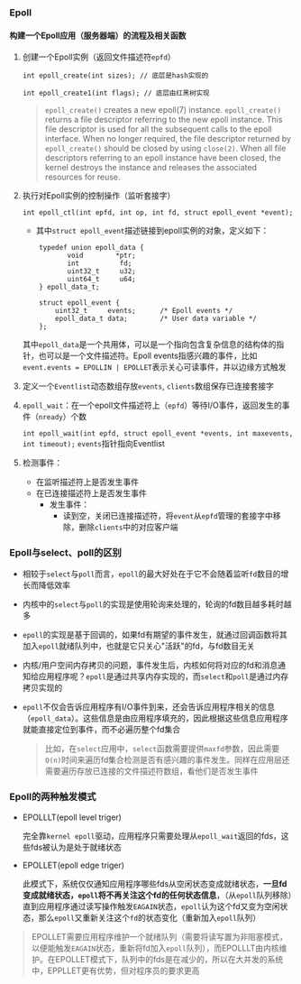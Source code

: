 ### Epoll

#### 构建一个Epoll应用（服务器端）的流程及相关函数

1. 创建一个Epoll实例（返回文件描述符`epfd`）
  
    `int epoll_create(int sizes); // 底层是hash实现的`

    `int epoll_create1(int flags); // 底层由红黑树实现`


    > `epoll_create()`  creates a new epoll(7) instance. `epoll_create() `returns a file descriptor referring to the new epoll instance.  This file  descriptor  is  used
       for all the subsequent calls to the epoll interface.  When no longer required, the file descriptor returned by
       `epoll_create()` should be closed by using `close(2)`.  When all file descriptors referring to an  epoll  instance
       have been closed, the kernel destroys the instance and releases the associated resources for reuse.

2. 执行对Epoll实例的控制操作（监听套接字）
   
   `int epoll_ctl(int epfd, int op, int fd, struct epoll_event *event);`

   - 其中`struct epoll_event`描述链接到epoll实例的对象，定义如下：
    ```
        typedef union epoll_data {
               void        *ptr;
               int          fd;
               uint32_t     u32;
               uint64_t     u64;
        } epoll_data_t;

        struct epoll_event {
            uint32_t     events;      /* Epoll events */
            epoll_data_t data;        /* User data variable */
        };
    ```
    其中`epoll_data`是一个共用体，可以是一个指向包含复杂信息的结构体的指针，也可以是一个文件描述符。Epoll events指感兴趣的事件，比如`event.events = EPOLLIN | EPOLLET`表示关心可读事件，并以边缘方式触发

3. 定义一个`Eventlist`动态数组存放`events`, `clients`数组保存已连接套接字

4. `epoll_wait`：在一个epoll文件描述符上（`epfd`）等待I/O事件，返回发生的事件（`nready`）个数

    `int epoll_wait(int epfd, struct epoll_event *events,
                      int maxevents, int timeout);`
    `events`指针指向Eventlist

5. 检测事件：
   - 在监听描述符上是否发生事件
   - 在已连接描述符上是否发生事件
     - 发生事件：
       - 读到空，关闭已连接描述符，将`event`从`epfd`管理的套接字中移除，删除`clients`中的对应客户端



### Epoll与select、poll的区别

- 相较于`select`与`poll`而言，`epoll`的最大好处在于它不会随着监听`fd`数目的增长而降低效率

- 内核中的`select`与`poll`的实现是使用轮询来处理的，轮询的fd数目越多耗时越多

- `epoll`的实现是基于回调的，如果fd有期望的事件发生，就通过回调函数将其加入`epoll`就绪队列中，也就是它只关心"活跃"的fd，与fd数目无关

- 内核/用户空间内存拷贝的问题，事件发生后，内核如何将对应的fd和消息通知给应用程序呢？`epoll`是通过共享内存实现的，而`select`和`poll`是通过内存拷贝实现的

- `epoll`不仅会告诉应用程序有I/O事件到来，还会告诉应用程序相关的信息（`epoll_data`）。这些信息是由应用程序填充的，因此根据这些信息应用程序就能直接定位到事件，而不必遍历整个fd集合
  > 比如，在`select`应用中，`select`函数需要提供`maxfd`参数，因此需要`O(n)`时间来遍历fd集合检测是否有感兴趣的事件发生。同样在应用层还需要遍历存放已连接的文件描述符数组，看他们是否发生事件


### Epoll的两种触发模式

- EPOLLLT(epoll level triger)

    完全靠`kernel epoll`驱动，应用程序只需要处理从`epoll_wait`返回的fds，这些fds被认为是处于就绪状态

- EPOLLET(epoll edge triger)

    此模式下，系统仅仅通知应用程序哪些fds从空闲状态变成就绪状态，**一旦fd变成就绪状态，`epoll`将不再关注这个fd的任何状态信息**，（从`epoll`队列移除）直到应用程序通过读写操作触发`EAGAIN`状态，`epoll`认为这个fd又变为空闲状态，那么`epoll`又重新关注这个`fd`的状态变化（重新加入`epoll`队列）

> EPOLLET需要应用程序维护一个就绪队列（需要将读写置为非阻塞模式，以便能触发`EAGAIN`状态，重新将fd加入`epoll`队列），而EPOLLLT由内核维护。在EPOLLET模式下，队列中的fds是在减少的，所以在大并发的系统中，EPPLLET更有优势，但对程序员的要求更高